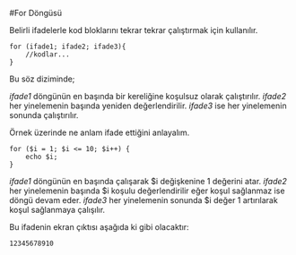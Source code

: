 #For Döngüsü

Belirli ifadelerle kod bloklarını tekrar tekrar çalıştırmak için kullanılır.

```
for (ifade1; ifade2; ifade3){
    //kodlar...
}
```

Bu söz diziminde;

*ifade1* döngünün en başında bir kereliğine koşulsuz olarak çalıştırılır.
*ifade2* her yinelemenin başında yeniden değerlendirilir.
*ifade3* ise her yinelemenin sonunda çalıştırılır.

Örnek üzerinde ne anlam ifade ettiğini anlayalım.

```
for ($i = 1; $i <= 10; $i++) {
    echo $i;
}
```
*ifade1* döngünün en başında çalışarak $i değişkenine 1 değerini atar.
*ifade2* her yinelemenin başında $i koşulu değerlendirilir eğer koşul sağlanmaz ise döngü devam eder.
*ifade3* her yinelemenin sonunda $i değer 1 artırılarak koşul sağlanmaya çalışılır.

Bu ifadenin ekran çıktısı aşağıda ki gibi olacaktır:
```
12345678910
```
